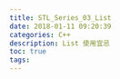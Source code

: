 ```yaml
---
title: STL_Series_03_List
date: 2018-01-11 09:20:39
categories: C++
description: List 使用宜忌
toc: true
tags:
---
```

